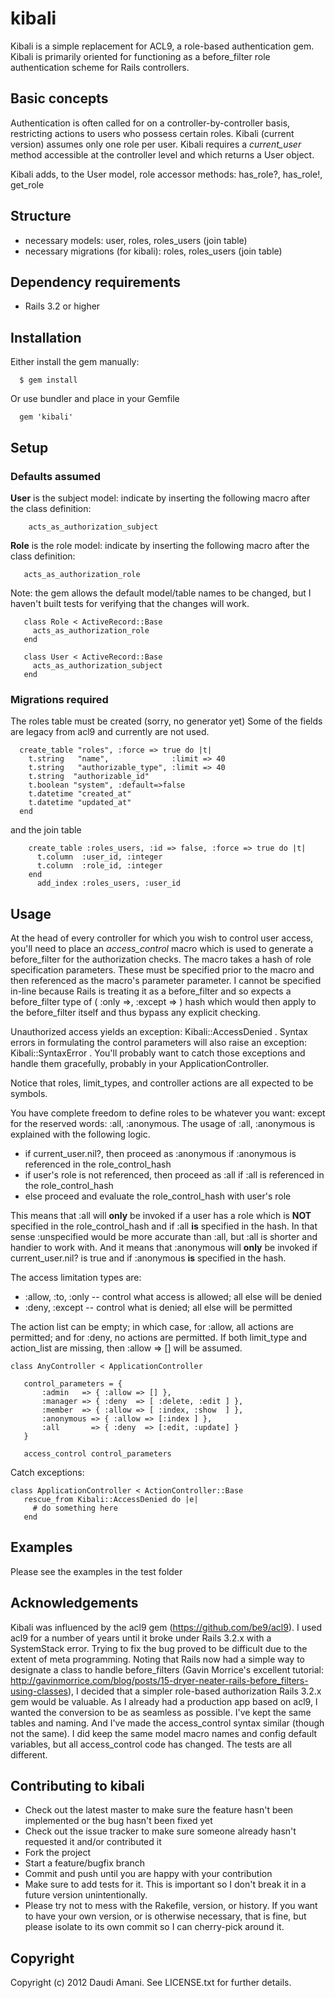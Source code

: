 # kibali

Kibali is a simple replacement for ACL9, a role-based authentication gem.
Kibali is primarily oriented for functioning as a before\_filter role authentication 
scheme for Rails controllers.

## Basic concepts
Authentication is often called for on a controller-by-controller basis, restricting
actions to users who possess certain roles. Kibali (current version) assumes only one role
per user. Kibali requires a _current\_user_ method accessible at the controller level
and which returns a User object.

Kibali adds, to the User model, role accessor methods: has\_role?, has\_role!, get\_role

## Structure

* necessary models: user, roles, roles\_users (join table)
* necessary migrations (for kibali): roles, roles\_users (join table)

## Dependency requirements

* Rails 3.2 or higher

## Installation

Either install the gem manually:

```
  $ gem install
```

Or use bundler and place in your Gemfile

```
  gem 'kibali'
```

## Setup

### Defaults assumed

**User** is the subject model: 
indicate by inserting the following macro after the class definition:

```
    acts_as_authorization_subject
```

**Role** is the role model: 
indicate by inserting the following macro after the class definition:

```
   acts_as_authorization_role
```

Note: the gem allows the default model/table names to be changed, but I haven't built tests
for verifying that the changes will work.

```
   class Role < ActiveRecord::Base
     acts_as_authorization_role
   end

   class User < ActiveRecord::Base
     acts_as_authorization_subject
   end
```

### Migrations required

The roles table must be created (sorry, no generator yet)
Some of the fields are legacy from acl9 and currently are not used.

```
  create_table "roles", :force => true do |t|
    t.string   "name",              :limit => 40
    t.string   "authorizable_type", :limit => 40
    t.string  "authorizable_id"
    t.boolean "system", :default=>false
    t.datetime "created_at"
    t.datetime "updated_at"
  end
```

and the join table

```
    create_table :roles_users, :id => false, :force => true do |t|
      t.column  :user_id, :integer
      t.column  :role_id, :integer
    end
      add_index :roles_users, :user_id
```
 

## Usage

At the head of every controller for which you wish to control user access,
you'll need to place an _access_control_ macro which is used to generate a 
before_filter for the authorization checks. The macro takes a hash of role
specification parameters. These must be specified prior to the macro and
then referenced as the macro's parameter parameter. I cannot be specified
in-line because Rails is treating it as a before_filter and so expects a
before_filter type of ( :only =>, :except => ) hash which would then apply
to the before_filter itself and thus bypass any explicit checking.

Unauthorized access yields an exception: Kibali::AccessDenied .
Syntax errors in formulating the control parameters will also raise an exception: Kibali::SyntaxError .
You'll probably want to catch those exceptions and handle them gracefully, probably in your ApplicationController.

Notice that roles, limit_types, and controller actions are all expected to be symbols.

You have complete freedom to define roles to be whatever you want: except for the reserved words: :all, :anonymous.
The usage of :all, :anonymous is explained with the following logic.

* if current_user.nil?, then proceed as :anonymous if :anonymous is referenced in the role_control_hash
* if user's role is not referenced, then proceed as :all if :all is referenced in the role_control_hash
* else proceed and evaluate the role_control_hash with user's role

This means that :all will **only** be invoked if a user has a role which is **NOT** specified in the role_control_hash and
if :all **is** specified in the hash. In that sense :unspecified would be more accurate than :all, but :all is shorter and 
handier to work with.
And it means that :anonymous will **only** be invoked if current_user.nil? is true and
if :anonymous **is** specified in the hash.
 
The access limitation types are: 

* :allow, :to, :only -- control what access is allowed; all else will be denied
* :deny, :except -- control what is denied; all else will be permitted

The action list can be empty; in which case, for :allow, all actions are permitted; and for :deny, no actions are permitted.
If both limit_type and action_list are missing, then :allow => [] will be assumed.

```
class AnyController < ApplicationController

   control_parameters = {
       :admin   => { :allow => [] },
       :manager => { :deny  => [ :delete, :edit ] },
       :member  => { :allow => [ :index, :show  ] },
       :anonymous => { :allow => [:index ] },
       :all       => { :deny  => [:edit, :update] }
   }

   access_control control_parameters
```
 
Catch exceptions:

```
class ApplicationController < ActionController::Base
   rescue_from Kibali::AccessDenied do |e|
     # do something here
   end
```


## Examples

Please see the examples in the test folder
 
## Acknowledgements

Kibali was influenced by the acl9 gem (https://github.com/be9/acl9). 
I used acl9 for a number of years until it broke under Rails 3.2.x with a SystemStack error. 
Trying to fix the bug proved to be difficult due to the extent of meta programming. Noting that Rails now
had a simple way to designate a class to handle before_filters 
(Gavin Morrice's excellent tutorial: http://gavinmorrice.com/blog/posts/15-dryer-neater-rails-before_filters-using-classes),
I decided that a simpler role-based authorization Rails 3.2.x gem would be valuable. As I already had a production app based
on acl9, I wanted the conversion to be as seamless as possible. I've kept the same tables and naming. And I've made
the access_control syntax similar (though not the same). I did keep the same model macro names and config default variables,
but all access_control code has changed. The tests are all different.


## Contributing to kibali
 
* Check out the latest master to make sure the feature hasn't been implemented or the bug hasn't been fixed yet
* Check out the issue tracker to make sure someone already hasn't requested it and/or contributed it
* Fork the project
* Start a feature/bugfix branch
* Commit and push until you are happy with your contribution
* Make sure to add tests for it. This is important so I don't break it in a future version unintentionally.
* Please try not to mess with the Rakefile, version, or history. If you want to have your own version, or is otherwise necessary, that is fine, but please isolate to its own commit so I can cherry-pick around it.

## Copyright

Copyright (c) 2012 Daudi Amani. See LICENSE.txt for further details.

